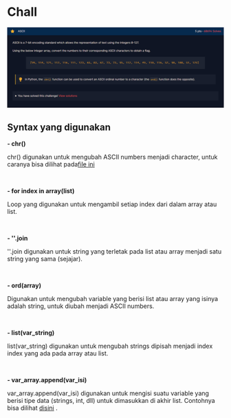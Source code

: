 <h1>Chall</h1>
<img src="img/ascii.png">

<h2><strong>Syntax yang digunakan</strong></h2>

<p><strong>- chr()</strong></p>
<p>chr() digunakan untuk mengubah ASCII numbers menjadi character, untuk caranya bisa dilihat pada<a href="https://github.com/FTN-Dev/CTF_Learn/blob/main/cryptohack/general/encoding/ascii/ascii-chr.py">file ini</a></p>

<br>

<p><strong>- for index in array(list)</strong></p>
<p>Loop yang digunakan untuk mengambil setiap index dari dalam array atau list.</p>

<br>

<p><strong>- ''.join</strong></p>
<p>''.join digunakan untuk string yang terletak pada list atau array menjadi satu string yang sama (sejajar).</p>

<br>

<p><strong>- ord(array)</strong></p>
<p>Digunakan untuk mengubah variable yang berisi list atau array yang isinya adalah string, untuk diubah menjadi ASCII numbers.</p>

<br>

<p><strong>- list(var_string)</strong></p>
<p>list(var_string) digunakan untuk mengubah strings dipisah menjadi index index yang ada pada array atau list.</p>

<br>

<p><strong>- var_array.append(var_isi)</strong></p>
<p>var_array.append(var_isi) digunakan untuk mengisi suatu variable yang berisi tipe data (strings, int, dll) untuk dimasukkan di akhir list. Contohnya bisa dilihat <a href="https://github.com/FTN-Dev/CTF_Learn/blob/main/cryptohack/general/encoding/ascii/ascii-ord.py">disini</a> .</p>